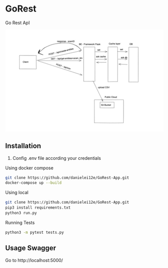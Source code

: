 # GoRest

Go Rest ApI

![Screenshot](public/images/arch.jpeg)


## Installation

1) Config .env file according your credentials

Using docker compose

```bash
git clone https://github.com/danielei12e/GoRest-App.git
docker-compose up --build
```

Using local 

```bash
git clone https://github.com/danielei12e/GoRest-App.git
pip3 install requirements.txt
python3 run.py
```

Running Tests
```bash
python3 -m pytest tests.py
```

## Usage Swagger 
Go to http://localhost:5000/

